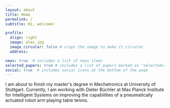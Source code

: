```yaml
---
layout: about
title: Home
permalink: /
subtitle: Hi, welcome!

profile:
  align: right
  image: alex.jpg
  image_circular: false # crops the image to make it circular
  address:

news: true  # includes a list of news items
selected_papers: true # includes a list of papers marked as "selected={true}"
social: true  # includes social icons at the bottom of the page
---
```


I am about to finish my master's degree in Mechatronics at University of Stuttgart. Currently, I am working with Dieter Büchler at Max Planck Institute for Intelligent Systems on improving the capabilities of a pneumatically actuated robot arm playing table tennis.
